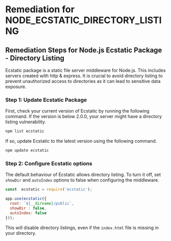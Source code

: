 # Remediation for NODE_ECSTATIC_DIRECTORY_LISTING

## Remediation Steps for Node.js Ecstatic Package - Directory Listing
Ecstatic package is a static file server middleware for Node.js. This includes servers created with http & express. It is crucial to avoid directory listing to prevent unauthorized access to directories as it can lead to sensitive data exposure.

### Step 1: Update Ecstatic Package
First, check your current version of Ecstatic by running the following command. If the version is below 2.0.0, your server might have a directory listing vulnerability.
```bash
npm list ecstatic
```
If so, update Ecstatic to the latest version using the following command.
```bash
npm update ecstatic
```

### Step 2: Configure Ecstatic options
The default behaviour of Ecstatic allows directory listing. To turn it off, set `showDir` and `autoIndex` options to false when configuring the middleware.
```javascript
const  ecstatic = require('ecstatic');

app.use(ecstatic({
  root: `${__dirname}/public`,
  showDir : false,
  autoIndex: false
}));
```
This will disable directory listings, even if the `index.html` file is missing in your directory. 